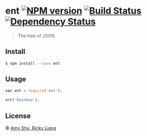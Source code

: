 # ent [![NPM version][npm-image]][npm-url] [![Build Status][travis-image]][travis-url] [![Dependency Status][daviddm-image]][daviddm-url]
> The tree of JSON.


## Install

```sh
$ npm install --save ent
```


## Usage

```js
var ent = require('ent');

ent('Rainbow');
```

## License

 © [Amy Shu, Ricky Liang]()


[npm-image]: https://badge.fury.io/js/ent.svg
[npm-url]: https://npmjs.org/package/ent
[travis-image]: https://travis-ci.org//ent.svg?branch=master
[travis-url]: https://travis-ci.org//ent
[daviddm-image]: https://david-dm.org//ent.svg?theme=shields.io
[daviddm-url]: https://david-dm.org//ent
